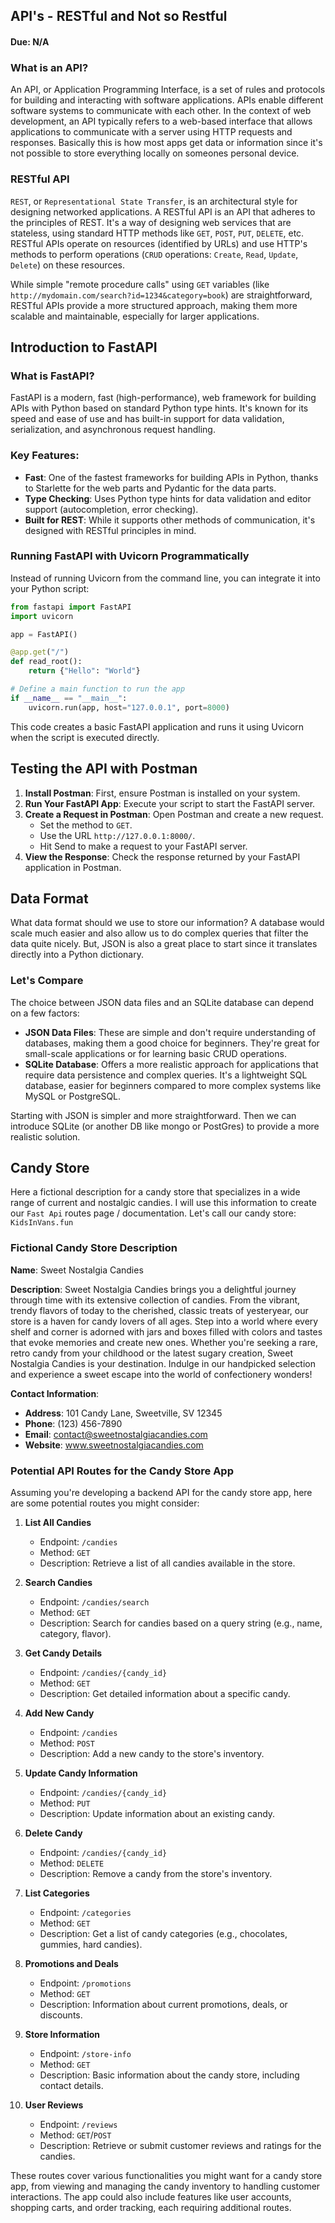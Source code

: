 ## API's - RESTful and Not so Restful
#### Due: N/A

### What is an API?
An API, or Application Programming Interface, is a set of rules and protocols for building and interacting with software applications. APIs enable different software systems to communicate with each other. In the context of web development, an API typically refers to a web-based interface that allows applications to communicate with a server using HTTP requests and responses. Basically this is how most apps get data or information since it's not possible to store everything locally on someones personal device. 

### RESTful API
`REST`, or `Representational State Transfer`, is an architectural style for designing networked applications. A RESTful API is an API that adheres to the principles of REST. It's a way of designing web services that are stateless, using standard HTTP methods like `GET`, `POST`, `PUT`, `DELETE`, etc. RESTful APIs operate on resources (identified by URLs) and use HTTP's methods to perform operations (`CRUD` operations: `Create`, `Read`, `Update`, `Delete`) on these resources.

While simple "remote procedure calls" using `GET` variables (like `http://mydomain.com/search?id=1234&category=book`) are straightforward, RESTful APIs provide a more structured approach, making them more scalable and maintainable, especially for larger applications.

## Introduction to FastAPI

### What is FastAPI?
FastAPI is a modern, fast (high-performance), web framework for building APIs with Python based on standard Python type hints. It's known for its speed and ease of use and has built-in support for data validation, serialization, and asynchronous request handling.

### Key Features:
- **Fast**: One of the fastest frameworks for building APIs in Python, thanks to Starlette for the web parts and Pydantic for the data parts.
- **Type Checking**: Uses Python type hints for data validation and editor support (autocompletion, error checking).
- **Built for REST**: While it supports other methods of communication, it's designed with RESTful principles in mind.

### Running FastAPI with Uvicorn Programmatically

Instead of running Uvicorn from the command line, you can integrate it into your Python script:

```python
from fastapi import FastAPI
import uvicorn

app = FastAPI()

@app.get("/")
def read_root():
    return {"Hello": "World"}

# Define a main function to run the app
if __name__ == "__main__":
    uvicorn.run(app, host="127.0.0.1", port=8000)
```

This code creates a basic FastAPI application and runs it using Uvicorn when the script is executed directly.

## Testing the API with Postman

1. **Install Postman**: First, ensure Postman is installed on your system.
2. **Run Your FastAPI App**: Execute your script to start the FastAPI server.
3. **Create a Request in Postman**: Open Postman and create a new request.
   - Set the method to `GET`.
   - Use the URL `http://127.0.0.1:8000/`.
   - Hit Send to make a request to your FastAPI server.
4. **View the Response**: Check the response returned by your FastAPI application in Postman.

## Data Format

What data format should we use to store our information? A database would scale much easier and also allow us to do complex queries that filter the data quite nicely. But, JSON is also a great place to start since it translates directly into a Python dictionary. 

### Let's Compare 

The choice between JSON data files and an SQLite database can depend on a few factors:

- **JSON Data Files**: These are simple and don't require understanding of databases, making them a good choice for beginners. They're great for small-scale applications or for learning basic CRUD operations.
- **SQLite Database**: Offers a more realistic approach for applications that require data persistence and complex queries. It's a lightweight SQL database, easier for beginners compared to more complex systems like MySQL or PostgreSQL.

Starting with JSON is simpler and more straightforward. Then we can introduce SQLite (or another DB like mongo or PostGres) to provide a more realistic solution.

## Candy Store

Here a fictional description for a candy store that specializes in a wide range of current and nostalgic candies. I will use this information to create our `Fast Api` routes page / documentation. Let's call our candy store: `KidsInVans.fun`

### Fictional Candy Store Description

**Name**: Sweet Nostalgia Candies

**Description**:
Sweet Nostalgia Candies brings you a delightful journey through time with its extensive collection of candies. From the vibrant, trendy flavors of today to the cherished, classic treats of yesteryear, our store is a haven for candy lovers of all ages. Step into a world where every shelf and corner is adorned with jars and boxes filled with colors and tastes that evoke memories and create new ones. Whether you're seeking a rare, retro candy from your childhood or the latest sugary creation, Sweet Nostalgia Candies is your destination. Indulge in our handpicked selection and experience a sweet escape into the world of confectionery wonders!

**Contact Information**:
- **Address**: 101 Candy Lane, Sweetville, SV 12345
- **Phone**: (123) 456-7890
- **Email**: contact@sweetnostalgiacandies.com
- **Website**: www.sweetnostalgiacandies.com

### Potential API Routes for the Candy Store App

Assuming you're developing a backend API for the candy store app, here are some potential routes you might consider:

1. **List All Candies**
   - Endpoint: `/candies`
   - Method: `GET`
   - Description: Retrieve a list of all candies available in the store.

2. **Search Candies**
   - Endpoint: `/candies/search`
   - Method: `GET`
   - Description: Search for candies based on a query string (e.g., name, category, flavor).

3. **Get Candy Details**
   - Endpoint: `/candies/{candy_id}`
   - Method: `GET`
   - Description: Get detailed information about a specific candy.

4. **Add New Candy**
   - Endpoint: `/candies`
   - Method: `POST`
   - Description: Add a new candy to the store's inventory.

5. **Update Candy Information**
   - Endpoint: `/candies/{candy_id}`
   - Method: `PUT`
   - Description: Update information about an existing candy.

6. **Delete Candy**
   - Endpoint: `/candies/{candy_id}`
   - Method: `DELETE`
   - Description: Remove a candy from the store's inventory.

7. **List Categories**
   - Endpoint: `/categories`
   - Method: `GET`
   - Description: Get a list of candy categories (e.g., chocolates, gummies, hard candies).

8. **Promotions and Deals**
   - Endpoint: `/promotions`
   - Method: `GET`
   - Description: Information about current promotions, deals, or discounts.

9. **Store Information**
   - Endpoint: `/store-info`
   - Method: `GET`
   - Description: Basic information about the candy store, including contact details.

10. **User Reviews**
    - Endpoint: `/reviews`
    - Method: `GET`/`POST`
    - Description: Retrieve or submit customer reviews and ratings for the candies.

These routes cover various functionalities you might want for a candy store app, from viewing and managing the candy inventory to handling customer interactions. The app could also include features like user accounts, shopping carts, and order tracking, each requiring additional routes.